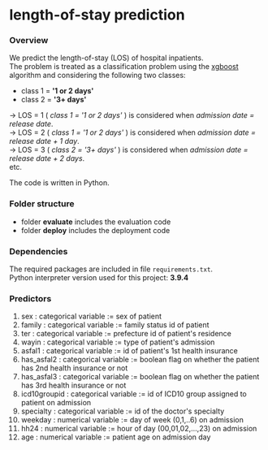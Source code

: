 # length-of-stay prediction
### Overview
We predict the length-of-stay (LOS) of hospital inpatients.<br>
The problem is treated as a classification problem using the [xgboost](https://github.com/dmlc/xgboost/releases) algorithm and considering the following two classes:<br>
- class 1 = **'1 or 2 days'**<br>
- class 2 = **'3+ days'**<br>

&rarr; LOS = 1 ( _class 1 = '1 or 2 days'_ ) is considered when _admission date = release date_.<br>
&rarr; LOS = 2 ( _class 1 = '1 or 2 days'_ ) is considered when _admission date = release date + 1 day_.<br>
&rarr; LOS = 3 ( _class 2 = '3+ days'_ ) is considered when _admission date = release date + 2 days_.<br>
etc.

The code is written in Python.

### Folder structure
- folder **evaluate** includes the evaluation code
- folder **deploy** includes the deployment code

### Dependencies
The required packages are included in file ```requirements.txt```.<br>
Python interpreter version used for this project: **3.9.4**

### Predictors
1. sex : categorical variable := sex of patient
1. family : categorical variable := family status id of patient
1. ter : categorical variable := prefecture id of patient's residence
1. wayin : categorical variable := type of patient's admission
1. asfal1 : categorical variable := id of patient's 1st health insurance
1. has_asfal2 : categorical variable := boolean flag on whether the patient has 2nd health insurance or not
1. has_asfal3 : categorical variable := boolean flag on whether the patient has 3rd health insurance or not
1. icd10groupid : categorical variable := id of ICD10 group assigned to patient on admission
1. specialty : categorical variable := id of the doctor's specialty
1. weekday : numerical variable := day of week (0,1,..6) on admission
1. hh24 : numerical variable := hour of day (00,01,02,...,23) on admission
1. age : numerical variable := patient age on admission day
